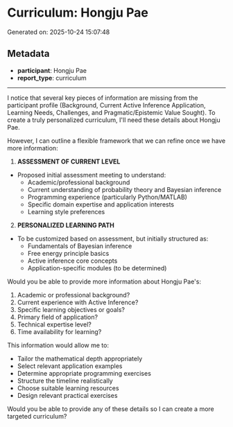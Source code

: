 # Curriculum: Hongju Pae

Generated on: 2025-10-24 15:07:48

## Metadata

- **participant**: Hongju Pae
- **report_type**: curriculum

---

I notice that several key pieces of information are missing from the participant profile (Background, Current Active Inference Application, Learning Needs, Challenges, and Pragmatic/Epistemic Value Sought). To create a truly personalized curriculum, I'll need these details about Hongju Pae.

However, I can outline a flexible framework that we can refine once we have more information:

1. **ASSESSMENT OF CURRENT LEVEL**
- Proposed initial assessment meeting to understand:
  * Academic/professional background
  * Current understanding of probability theory and Bayesian inference
  * Programming experience (particularly Python/MATLAB)
  * Specific domain expertise and application interests
  * Learning style preferences

2. **PERSONALIZED LEARNING PATH**
- To be customized based on assessment, but initially structured as:
  * Fundamentals of Bayesian inference
  * Free energy principle basics
  * Active inference core concepts
  * Application-specific modules (to be determined)

Would you be able to provide more information about Hongju Pae's:
1. Academic or professional background?
2. Current experience with Active Inference?
3. Specific learning objectives or goals?
4. Primary field of application?
5. Technical expertise level?
6. Time availability for learning?

This information would allow me to:
- Tailor the mathematical depth appropriately
- Select relevant application examples
- Determine appropriate programming exercises
- Structure the timeline realistically
- Choose suitable learning resources
- Design relevant practical exercises

Would you be able to provide any of these details so I can create a more targeted curriculum?
